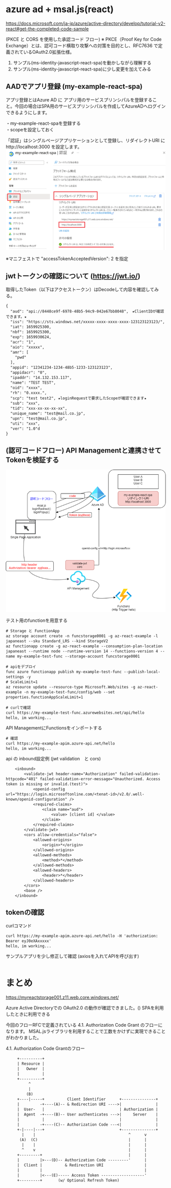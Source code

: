 # azure ad + msal.js(react)

https://docs.microsoft.com/ja-jp/azure/active-directory/develop/tutorial-v2-react#get-the-completed-code-sample

(PKCE と CORS を使用した承認コード フロー)
※ PKCE（Proof Key for Code Exchange）とは、認可コード横取り攻撃への対策を目的とし、RFC7636 で定義されているOAuth2.0拡張仕様。

1. サンプル(ms-identity-javascript-react-spa)を動かしながら理解する
2. サンプル(ms-identity-javascript-react-spa)に少し変更を加えてみる

## AADでアプリ登録 (my-example-react-spa)

アプリ登録とはAzure AD に アプリ用のサービスプリンシパルを登録すること。今回の場合はSPA用のサービスプリンシパルを作成してAzureADへログインできるようにします。

・my-example-react-spaを登録する  
・scopeを設定しておく

「認証」はシングルページアプリケーションとして登録し、リダイレクトURI に http://localhost:3000 を設定します。
　
![image](./006.PNG)

※マニフェストで "accessTokenAcceptedVersion": 2 を指定

## jwtトークンの確認について (https://jwt.io/)

取得したToken（以下はアクセストークン）はDecodeして内容を確認してみる。
```
{
  "aud": "api://8448ce9f-6978-48b5-94c9-042e67bb8048",　★ClientIDが確認できます。★
  "iss": "https://sts.windows.net/xxxxx-xxxx-xxxx-xxxx-123123123123/",
  "iat": 1659925300,
  "nbf": 1659925300,
  "exp": 1659930624,
  "acr": "1",
  "aio": "xxxxx",
  "amr": [
    "pwd"
  ],
  "appid": "12341234-1234-48b5-1233-123123123",
  "appidacr": "0",
  "ipaddr": "14.132.153.117",
  "name": "TEST TEST",
  "oid": "xxxx",
  "rh": "0.xxxx.",
  "scp": "test test2", ★loginRequestで要求したScopeが確認できます★
  "sub": "xxx",
  "tid": "xxx-xx-xx-xx-xx",
  "unique_name": "test@mail.co.jp",
  "upn": "test@mail.co.jp",
  "uti": "xxx",
  "ver": "1.0"d
}
```

## (認可コードフロー) API Managementと連携させてTokenを検証する

![image](./005.PNG)

テスト用のfunctionを用意する
```
# Storage と FunctionApp
az storage account create -n funcstorage0001 -g az-react-example -l japaneast --sku Standard_LRS --kind StorageV2
az functionapp create -g az-react-example --consumption-plan-location japaneast --runtime node --runtime-version 14 --functions-version 4 --name my-example-test-func --storage-account funcstorage0001 

# apiをデプロイ
func azure functionapp publish my-example-test-func --publish-local-settings -y
# ScaleLimit=1
az resource update --resource-type Microsoft.Web/sites -g az-react-example -n my-example-test-func/config/web --set properties.functionAppScaleLimit=1

# curlで確認
curl https://my-example-test-func.azurewebsites.net/api/hello 
hello, im working...
```

API ManagementにFunctionsをインポートする
```
# 確認
curl https://my-example-apim.azure-api.net/hello
hello, im working...
```

api の inbound設定例 (jwt validation　と cors) 
```
    <inbound>
        <validate-jwt header-name="Authorization" failed-validation-httpcode="401" failed-validation-error-message="Unauthorized. Access token is missing or invalid.(test)">
            <openid-config url="https://login.microsoftonline.com/<tenat-id>/v2.0/.well-known/openid-configuration" />
            <required-claims>
                <claim name="aud">
                    <value> [client id] </value>
                </claim>
            </required-claims>
        </validate-jwt>
        <cors allow-credentials="false">
            <allowed-origins>
                <origin>*</origin>
            </allowed-origins>
            <allowed-methods>
                <method>*</method>
            </allowed-methods>
            <allowed-headers>
                <header>*</header>
            </allowed-headers>
        </cors>
        <base />
    </inbound>
```

## tokenの確認

curlコマンド
```
curl https://my-example-apim.azure-api.net/hello -H 'authorization: Bearer eyJ0eXAxxxxx'
hello, im working...
```

サンプルアプリを少し修正して確認 (axiosを入れてAPIを呼び出す)
```
```

# まとめ

https://myreactstorage001.z11.web.core.windows.net/

Azure Active Directoryでの OAuth2.0 の動作が確認できました。()
SPAを利用したときに利用できる

今回のフローRFCで定義されている 4.1. Authorization Code Grant のフローになります。 MSAL.jsライブラリを利用することで工数をかけずに実現できることがわかりました。

4.1. Authorization Code Grantのフロー
```
     +----------+
     | Resource |
     |   Owner  |
     |          |
     +----------+
          ^
          |
         (B)
     +----|-----+          Client Identifier      +---------------+
     |         -+----(A)-- & Redirection URI ---->|               |
     |  User-   |                                 | Authorization |
     |  Agent  -+----(B)-- User authenticates --->|     Server    |
     |          |                                 |               |
     |         -+----(C)-- Authorization Code ---<|               |
     +-|----|---+                                 +---------------+
       |    |                                         ^      v
      (A)  (C)                                        |      |
       |    |                                         |      |
       ^    v                                         |      |
     +---------+                                      |      |
     |         |>---(D)-- Authorization Code ---------'      |
     |  Client |          & Redirection URI                  |
     |         |                                             |
     |         |<---(E)----- Access Token -------------------'
     +---------+       (w/ Optional Refresh Token)
        
```